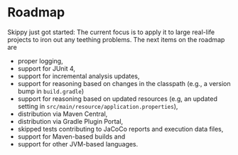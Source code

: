 # Roadmap

Skippy just got started: The current focus is to apply it to large real-life projects to iron out any teething 
problems. The next items on the roadmap are

- proper logging,
- support for JUnit 4,
- support for incremental analysis updates,
- support for reasoning based on changes in the classpath (e.g., a version bump in `build.gradle`)
- support for reasoning based on updated resources (e.g, an updated setting in `src/main/resource/application.properties`),
- distribution via Maven Central,
- distribution via Gradle Plugin Portal,
- skipped tests contributing to JaCoCo reports and execution data files,
- support for Maven-based builds and
- support for other JVM-based languages.

